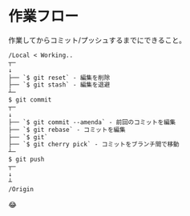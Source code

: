 # 作業フロー
作業してからコミット/プッシュするまでにできること。

```txt
/Local < Working..
┬─ 
↓
├── `$ git reset` - 編集を削除
├── `$ git stash` - 編集を退避
┴─ 
$ git commit
┬─ 
↓
├── `$ git commit --amenda` - 前回のコミットを編集
├── `$ git rebase` - コミットを編集
├── `$ git` 
├── `$ git cherry pick` - コミットをブランチ間で移動
┴─ 
$ git push
┬─ 
↓
┴
/Origin
```

:joy:
